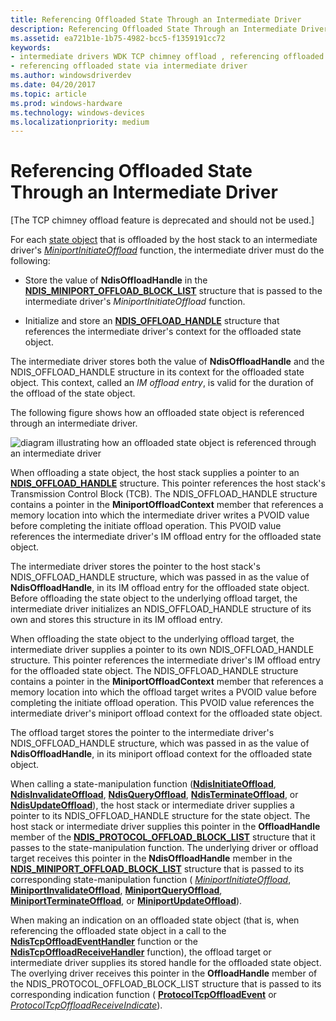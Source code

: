 ```yaml
---
title: Referencing Offloaded State Through an Intermediate Driver
description: Referencing Offloaded State Through an Intermediate Driver
ms.assetid: ea721b1e-1b75-4982-bcc5-f1359191cc72
keywords:
- intermediate drivers WDK TCP chimney offload , referencing offloaded state
- referencing offloaded state via intermediate driver
ms.author: windowsdriverdev
ms.date: 04/20/2017
ms.topic: article
ms.prod: windows-hardware
ms.technology: windows-devices
ms.localizationpriority: medium
---
```


# Referencing Offloaded State Through an Intermediate Driver


\[The TCP chimney offload feature is deprecated and should not be used.\]

For each [state object](offload-state-objects.md) that is offloaded by the host stack to an intermediate driver's [*MiniportInitiateOffload*](https://msdn.microsoft.com/library/windows/hardware/ff559393) function, the intermediate driver must do the following:

-   Store the value of **NdisOffloadHandle** in the [**NDIS\_MINIPORT\_OFFLOAD\_BLOCK\_LIST**](https://msdn.microsoft.com/library/windows/hardware/ff566469) structure that is passed to the intermediate driver's *MiniportInitiateOffload* function.

-   Initialize and store an [**NDIS\_OFFLOAD\_HANDLE**](https://msdn.microsoft.com/library/windows/hardware/ff566705) structure that references the intermediate driver's context for the offloaded state object.

The intermediate driver stores both the value of **NdisOffloadHandle** and the NDIS\_OFFLOAD\_HANDLE structure in its context for the offloaded state object. This context, called an *IM offload entry*, is valid for the duration of the offload of the state object.

The following figure shows how an offloaded state object is referenced through an intermediate driver.

![diagram illustrating how an offloaded state object is referenced through an intermediate driver](images/referencing-offloaded-state.png)

When offloading a state object, the host stack supplies a pointer to an [**NDIS\_OFFLOAD\_HANDLE**](https://msdn.microsoft.com/library/windows/hardware/ff566705) structure. This pointer references the host stack's Transmission Control Block (TCB). The NDIS\_OFFLOAD\_HANDLE structure contains a pointer in the **MiniportOffloadContext** member that references a memory location into which the intermediate driver writes a PVOID value before completing the initiate offload operation. This PVOID value references the intermediate driver's IM offload entry for the offloaded state object.

The intermediate driver stores the pointer to the host stack's NDIS\_OFFLOAD\_HANDLE structure, which was passed in as the value of **NdisOffloadHandle**, in its IM offload entry for the offloaded state object. Before offloading the state object to the underlying offload target, the intermediate driver initializes an NDIS\_OFFLOAD\_HANDLE structure of its own and stores this structure in its IM offload entry.

When offloading the state object to the underlying offload target, the intermediate driver supplies a pointer to its own NDIS\_OFFLOAD\_HANDLE structure. This pointer references the intermediate driver's IM offload entry for the offloaded state object. The NDIS\_OFFLOAD\_HANDLE structure contains a pointer in the **MiniportOffloadContext** member that references a memory location into which the offload target writes a PVOID value before completing the initiate offload operation. This PVOID value references the intermediate driver's miniport offload context for the offloaded state object.

The offload target stores the pointer to the intermediate driver's NDIS\_OFFLOAD\_HANDLE structure, which was passed in as the value of **NdisOffloadHandle**, in its miniport offload context for the offloaded state object.

When calling a state-manipulation function ([**NdisInitiateOffload**](https://msdn.microsoft.com/library/windows/hardware/ff562743), [**NdisInvalidateOffload**](https://msdn.microsoft.com/library/windows/hardware/ff562774), [**NdisQueryOffload**](https://msdn.microsoft.com/library/windows/hardware/ff563771), [**NdisTerminateOffload**](https://msdn.microsoft.com/library/windows/hardware/ff564615), or [**NdisUpdateOffload**](https://msdn.microsoft.com/library/windows/hardware/ff564646)), the host stack or intermediate driver supplies a pointer to its NDIS\_OFFLOAD\_HANDLE structure for the state object. The host stack or intermediate driver supplies this pointer in the **OffloadHandle** member of the [**NDIS\_PROTOCOL\_OFFLOAD\_BLOCK\_LIST**](https://msdn.microsoft.com/library/windows/hardware/ff566833) structure that it passes to the state-manipulation function. The underlying driver or offload target receives this pointer in the **NdisOffloadHandle** member in the [**NDIS\_MINIPORT\_OFFLOAD\_BLOCK\_LIST**](https://msdn.microsoft.com/library/windows/hardware/ff566469) structure that is passed to its corresponding state-manipulation function ( [*MiniportInitiateOffload*](https://msdn.microsoft.com/library/windows/hardware/ff559393), [**MiniportInvalidateOffload**](https://msdn.microsoft.com/library/windows/hardware/ff559406), [**MiniportQueryOffload**](https://msdn.microsoft.com/library/windows/hardware/ff559423), [**MiniportTerminateOffload**](https://msdn.microsoft.com/library/windows/hardware/ff559468), or [**MiniportUpdateOffload**](https://msdn.microsoft.com/library/windows/hardware/ff560463)).

When making an indication on an offloaded state object (that is, when referencing the offloaded state object in a call to the [**NdisTcpOffloadEventHandler**](https://msdn.microsoft.com/library/windows/hardware/ff564595) function or the [**NdisTcpOffloadReceiveHandler**](https://msdn.microsoft.com/library/windows/hardware/ff564606) function), the offload target or intermediate driver supplies its stored handle for the offloaded state object. The overlying driver receives this pointer in the **OffloadHandle** member of the NDIS\_PROTOCOL\_OFFLOAD\_BLOCK\_LIST structure that is passed to its corresponding indication function ( [**ProtocolTcpOffloadEvent**](https://msdn.microsoft.com/library/windows/hardware/ff570272) or [*ProtocolTcpOffloadReceiveIndicate*](https://msdn.microsoft.com/library/windows/hardware/ff570275)).

 

 





